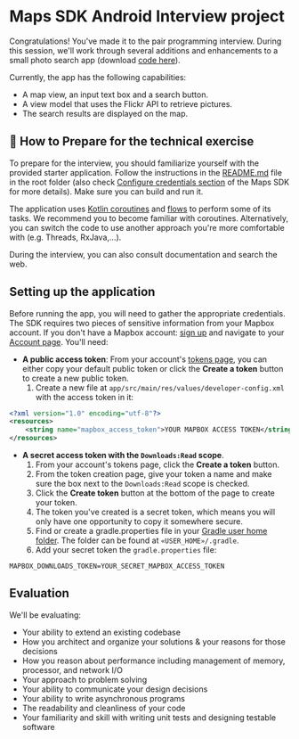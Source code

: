 # Maps SDK Android Interview project

Congratulations! You've made it to the pair programming interview. During this session, we'll work
through several additions and enhancements to a small photo search app (download
[code here](https://drive.google.com/file/d/1sqBq74kws7nH9snY_YL-FYDm6tzLFMpF/view?usp=sharing)).

Currently, the app has the following capabilities:

* A map view, an input text box and a search button.
* A view model that uses the Flickr API to retrieve pictures.
* The search results are displayed on the map.

## 🎯 How to Prepare for the technical exercise

To prepare for the interview, you should familiarize yourself with the provided starter application.
Follow the instructions in the [README.md](README.md) file in the root folder (also
check [Configure credentials section](https://docs.mapbox.com/android/maps/guides/install/) of the
Maps SDK for more details). Make sure you can build and run it.

The application uses [Kotlin coroutines](https://developer.android.com/kotlin/coroutines)
and [flows](https://developer.android.com/kotlin/flow) to perform some of its tasks. We recommend
you to become familiar with coroutines. Alternatively, you can switch the code to use another
approach you're more comfortable with (e.g. Threads, RxJava,...).

During the interview, you can also consult documentation and search the web.

## Setting up the application

Before running the app, you will need to gather the appropriate credentials. The SDK requires two
pieces of sensitive information from your Mapbox account.
If you don't have a Mapbox account: [sign up](https://account.mapbox.com/auth/signup/) and navigate
to your [Account page](https://account.mapbox.com/).
You'll need:

* **A public access token**: From your
  account's [tokens page](https://account.mapbox.com/access-tokens/), you can either copy your
  default public token or click the **Create a token** button to create a new public token.
    1. Create a new file at `app/src/main/res/values/developer-config.xml` with the access token in
       it:

```xml
<?xml version="1.0" encoding="utf-8"?>
<resources>
    <string name="mapbox_access_token">YOUR MAPBOX ACCESS TOKEN</string>
</resources>
```

* **A secret access token with the `Downloads:Read` scope**.
    1. From your account's tokens page, click the **Create a token** button.
    2. From the token creation page, give your token a name and make sure the box next to
       the `Downloads:Read` scope is checked.
    3. Click the **Create token** button at the bottom of the page to create your token.
    4. The token you've created is a secret token, which means you will only have one opportunity to
       copy it somewhere secure.
    5. Find or create a gradle.properties file in
       your [Gradle user home folder](https://docs.gradle.org/current/userguide/directory_layout.html#dir:gradle_user_home).
       The folder can be found at `«USER_HOME»/.gradle`.
    6. Add your secret token the `gradle.properties` file:

```properties
MAPBOX_DOWNLOADS_TOKEN=YOUR_SECRET_MAPBOX_ACCESS_TOKEN
```

## Evaluation

We'll be evaluating:

* Your ability to extend an existing codebase
* How you architect and organize your solutions & your reasons for those decisions
* How you reason about performance including management of memory, processor, and network I/O
* Your approach to problem solving
* Your ability to communicate your design decisions
* Your ability to write asynchronous programs
* The readability and cleanliness of your code
* Your familiarity and skill with writing unit tests and designing testable software
